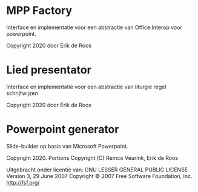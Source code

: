 ﻿# MPP Factory

Interface en implementatie voor een abstractie van Office Interop voor powerpoint.

Copyright 2020 door Erik de Roos

# Lied presentator

Interface en implementatie voor een abstractie van liturgie regel schrijfwijzen

Copyright 2020 door Erik de Roos

# Powerpoint generator

Slide-builder op basis van Microsoft Powerpoint.

Copyright 2020. Portions Copyright (C) Remco Veurink, Erik de Roos

Uitgebracht onder licentie van:
GNU LESSER GENERAL PUBLIC LICENSE
Version 3, 29 June 2007
Copyright © 2007 Free Software Foundation, Inc. <http://fsf.org/>
